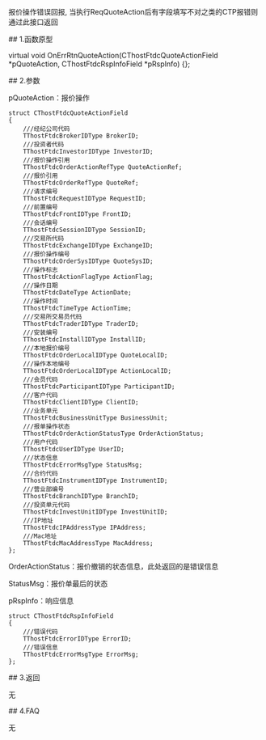 <p>报价操作错误回报, 当执行ReqQuoteAction后有字段填写不对之类的CTP报错则通过此接口返回</p>
<span class="anchor" id="b31db66b-abac-4b2c-9594-40856fc4d23e"></span>
## 1.函数原型
<p>virtual void OnErrRtnQuoteAction(CThostFtdcQuoteActionField *pQuoteAction, CThostFtdcRspInfoField *pRspInfo) {};</p>
<span class="anchor" id="35cfd545-30ec-4d13-a73d-c0c5283c0fc2"></span>
## 2.参数
<p>pQuoteAction：报价操作</p>
<pre><code>struct CThostFtdcQuoteActionField
{
    ///经纪公司代码
    TThostFtdcBrokerIDType BrokerID;
    ///投资者代码
    TThostFtdcInvestorIDType InvestorID;
    ///报价操作引用
    TThostFtdcOrderActionRefType QuoteActionRef;
    ///报价引用
    TThostFtdcOrderRefType QuoteRef;
    ///请求编号
    TThostFtdcRequestIDType RequestID;
    ///前置编号
    TThostFtdcFrontIDType FrontID;
    ///会话编号
    TThostFtdcSessionIDType SessionID;
    ///交易所代码
    TThostFtdcExchangeIDType ExchangeID;
    ///报价操作编号
    TThostFtdcOrderSysIDType QuoteSysID;
    ///操作标志
    TThostFtdcActionFlagType ActionFlag;
    ///操作日期
    TThostFtdcDateType ActionDate;
    ///操作时间
    TThostFtdcTimeType ActionTime;
    ///交易所交易员代码
    TThostFtdcTraderIDType TraderID;
    ///安装编号
    TThostFtdcInstallIDType InstallID;
    ///本地报价编号
    TThostFtdcOrderLocalIDType QuoteLocalID;
    ///操作本地编号
    TThostFtdcOrderLocalIDType ActionLocalID;
    ///会员代码
    TThostFtdcParticipantIDType ParticipantID;
    ///客户代码
    TThostFtdcClientIDType ClientID;
    ///业务单元
    TThostFtdcBusinessUnitType BusinessUnit;
    ///报单操作状态
    TThostFtdcOrderActionStatusType OrderActionStatus;
    ///用户代码
    TThostFtdcUserIDType UserID;
    ///状态信息
    TThostFtdcErrorMsgType StatusMsg;
    ///合约代码
    TThostFtdcInstrumentIDType InstrumentID;
    ///营业部编号
    TThostFtdcBranchIDType BranchID;
    ///投资单元代码
    TThostFtdcInvestUnitIDType InvestUnitID;
    ///IP地址
    TThostFtdcIPAddressType IPAddress;
    ///Mac地址
    TThostFtdcMacAddressType MacAddress;
};
</code></pre>
<p>OrderActionStatus：报价撤销的状态信息，此处返回的是错误信息</p>
<p>StatusMsg：报价单最后的状态</p>
<p>pRspInfo：响应信息</p>
<pre><code>struct CThostFtdcRspInfoField
{
    ///错误代码
    TThostFtdcErrorIDType ErrorID;
    ///错误信息
    TThostFtdcErrorMsgType ErrorMsg;
};
</code></pre>
<span class="anchor" id="7132f32c-3a25-466c-aa5b-90afa2400429"></span>
## 3.返回
<p>无</p>
<span class="anchor" id="0bca884e-edb0-4146-9b68-e8a00a310280"></span>
## 4.FAQ
<p>无</p>
